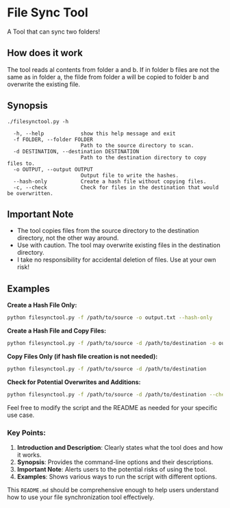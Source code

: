 # File Sync Tool
A Tool that can sync two folders!

## How does it work
The tool reads al contents from folder a and b. If in folder b files are not the same as in folder a, the filde from folder a will be copied to folder b and overwrite the existing file.

## Synopsis

```
./filesynctool.py -h

  -h, --help            show this help message and exit
  -f FOLDER, --folder FOLDER
                        Path to the source directory to scan.
  -d DESTINATION, --destination DESTINATION
                        Path to the destination directory to copy files to.
  -o OUTPUT, --output OUTPUT
                        Output file to write the hashes.
  --hash-only           Create a hash file without copying files.
  -c, --check           Check for files in the destination that would be overwritten.

```

## Important Note

- The tool copies files from the source directory to the destination directory, not the other way around.
- Use with caution. The tool may overwrite existing files in the destination directory.
- I take no responsibility for accidental deletion of files. Use at your own risk!


## Examples

**Create a Hash File Only:**

```bash
python filesynctool.py -f /path/to/source -o output.txt --hash-only
```
   
**Create a Hash File and Copy Files:**

```bash
python filesynctool.py -f /path/to/source -d /path/to/destination -o output.txt
```

**Copy Files Only (if hash file creation is not needed):**

```bash
python filesynctool.py -f /path/to/source -d /path/to/destination
```

**Check for Potential Overwrites and Additions:**

```bash
python filesynctool.py -f /path/to/source -d /path/to/destination --check
```

Feel free to modify the script and the README as needed for your specific use case.


### Key Points:

1. **Introduction and Description**: Clearly states what the tool does and how it works.
2. **Synopsis**: Provides the command-line options and their descriptions.
3. **Important Note**: Alerts users to the potential risks of using the tool.
4. **Examples**: Shows various ways to run the script with different options.

This `README.md` should be comprehensive enough to help users understand how to use your file synchronization tool effectively.
   